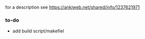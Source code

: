 for a description see https://ankiweb.net/shared/info/1237621971

### to-do
- add build script/makefiel